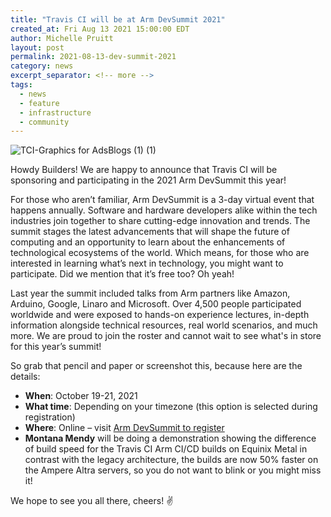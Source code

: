 ```yaml
---
title: "Travis CI will be at Arm DevSummit 2021"
created_at: Fri Aug 13 2021 15:00:00 EDT
author: Michelle Pruitt
layout: post
permalink: 2021-08-13-dev-summit-2021
category: news
excerpt_separator: <!-- more --> 
tags:
  - news
  - feature
  - infrastructure
  - community
---
```


![TCI-Graphics for AdsBlogs (1) (1)](https://user-images.githubusercontent.com/20936398/129260694-f6b13cfc-27b1-4367-95a2-1408394db403.png)

Howdy Builders! We are happy to announce that Travis CI will be sponsoring and participating in the 2021 Arm DevSummit this year!

<!-- more --> 

For those who aren’t familiar, Arm DevSummit is a 3-day virtual event that happens annually. Software and hardware developers alike within the tech industries join together to share cutting-edge innovation and trends. The summit stages the latest advancements that will shape the future of computing and an opportunity to learn about the enhancements of technological ecosystems of the world. Which means, for those who are interested in learning what’s next in technology, you might want to participate. Did we mention that it’s free too? Oh yeah!

Last year the summit included talks from Arm partners like Amazon, Arduino, Google, Linaro and Microsoft. Over 4,500 people participated worldwide and were exposed to hands-on experience lectures, in-depth information alongside technical resources, real world scenarios, and much more. We are proud to join the roster and cannot wait to see what's in store for this year’s summit!

So grab that pencil and paper or screenshot this, because here are the details:

* **When**: October 19-21, 2021 
* **What time**: Depending on your timezone (this option is selected during registration)
* **Where**: Online – visit [Arm DevSummit to register](https://devsummit2021.smarteventscloud.com/portal/startNewRegistration.do?_ga=2.113398599.139918912.1628866257-1520953767.1626372565)
* **Montana Mendy** will be doing a demonstration showing the difference of build speed for the Travis CI Arm CI/CD builds on Equinix Metal in contrast with the legacy architecture, the builds are now 50% faster on the Ampere Altra servers, so you do not want to blink or you might miss it!

We hope to see you all there, cheers! ✌️

